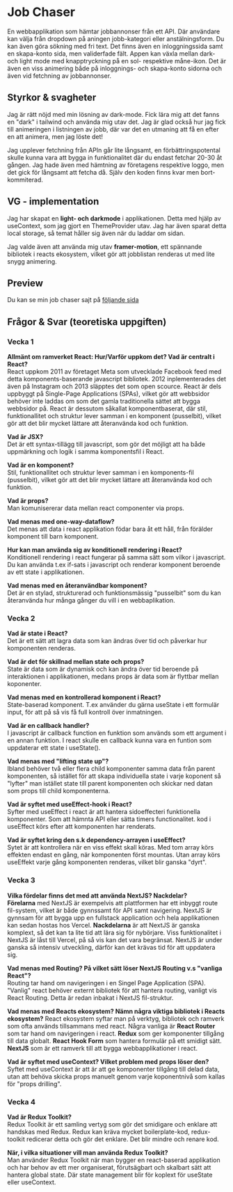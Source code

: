 # Job Chaser

En webbapplikation som hämtar jobbannonser från ett API. Där användare kan välja från dropdown på aningen jobb-kategori eller anstälningsform. Du kan även göra sökning med fri text.
Det finns även en inloggningssida samt en skapa-konto sida, men validerfade fält.
Appen kan växla mellan dark- och light mode med knapptryckning på en sol- respektive måne-ikon.
Det är även en viss animering både på inloggnings- och skapa-konto sidorna och även vid fetchning av jobbannonser.

## Styrkor & svagheter

Jag är rätt nöjd med min lösning av dark-mode. Fick lära mig att det fanns en "dark" i tailwind och använda mig utav det.
Jag är glad också hur jag fick till animeringen i listningen av jobb, där var det en utmaning att få en efter en att animera, men jag löste det!

Jag upplever fetchning från APIn går lite långsamt, en förbättringspotental skulle kunna vara att bygga in funktionalitet där du endast fetchar 20-30 åt gången.
Jag hade även med hämtning av företagens respektive loggo, men det gick för långsamt att fetcha då. Själv den koden finns kvar men bort-kommiterad.

## VG - implementation  

Jag har skapat en **light- och darkmode** i applikationen. Detta med hjälp av useContext, som jag gjort en ThemeProvider utav. Jag har även sparat detta local storage, så temat håller sig även när du laddar om sidan.  

Jag valde även att använda mig utav **framer-motion**, ett spännande bibliotek i reacts ekosystem, vilket gör att jobblistan renderas ut med lite snygg animering. 

## Preview

Du kan se min job chaser sajt på [följande sida](https://u07-uppgift-job-chaser.vercel.app/)

## Frågor & Svar (teoretiska uppgiften)

### Vecka 1
**Allmänt om ramverket React: Hur/Varför uppkom det? Vad är centralt i React?**  
React uppkom 2011 av företaget Meta som utvecklade Facebook feed med detta komponents-baserande javascript bibliotek. 2012 inplementerades det även på Instagram och 2013 släpptes det som open scource. React är dels uppbyggt på Single-Page Applications (SPAs), vilket gör att webbsidor behöver inte laddas om som det gamla traditionella sättet att bygga webbsidor på. React är dessutom såkallat komponentbaserat, där stil, funktionallitet och struktur lever samman i en komponent (pusselbit), vilket gör att det blir mycket lättare att återanvända kod och funktion.

**Vad är JSX?**  
Det är ett syntax-tillägg till javascript, som gör det möjligt att ha både uppmärkning och logik i samma komponentsfil i React.

**Vad är en komponent?**  
Stil, funktionallitet och struktur lever samman i en komponents-fil (pusselbit), vilket gör att det blir mycket lättare att återanvända kod och funktion.

**Vad är props?**  
Man komunisererar data mellan react componenter via props.

**Vad menas med one-way-dataflow?**  
Det menas att data i react applikation födar bara åt ett håll, från förälder komponent till barn komponent.

**Hur kan man använda sig av konditionell rendering i React?**  
Konditionell rendering i react fungerar på samma sätt som vilkor i javascript. Du kan använda t.ex if-sats i javascript och renderar komponent beroende av ett state i applikationen.

**Vad menas med en återanvändbar komponent?**  
Det är en stylad, strukturerad och funktionsmässig "pusselbit" som du kan återanvända hur många gånger du vill i en webbaplikation.  

### Vecka 2  
**Vad är state i React?**  
Det är ett sätt att lagra data som kan ändras över tid och påverkar hur komponenten renderas.  

**Vad är det för skillnad mellan state och props?**  
State är data som är dynamisk och kan ändra över tid beroende på interaktionen i applikationen, medans props är data som är flyttbar mellan koponenter.  

**Vad menas med en kontrollerad komponent i React?**  
State-baserad komponent. T.ex använder du gärna useState i ett formulär input, för att på så vis få full kontroll över inmatningen.  

**Vad är en callback handler?**  
I javascript är callback function en funktion som används som ett argument i en annan funktion. I react skulle en callback kunna vara en funtion som uppdaterar ett state i useState().  

**Vad menas med "lifting state up"?**  
Ibland behöver två eller flera child komponenter samma data från parent komponenten, så istället för att skapa individuella state i varje koponent så "lyfter" man istället state till parent komponenten och skickar ned datan som props till child komponenterna.  

**Vad är syftet med useEffect-hook i React?**  
Syfter med useEffect i react är att hantera sidoeffecteri funktionella komponenter. Som att hämnta API eller sätta timers functionalitet. kod i useEffect körs efter att komponenten har renderats.  

**Vad är syftet kring den s.k dependency-arrayen i useEffect?**  
Sytet är att kontrollera när en viss effekt skall köras. Med tom array körs effekten endast en gång, när komponenten först mountas. Utan array körs useEffekt varje gång komponenten renderas, vilket blir ganska "dyrt".  

### Vecka 3  
**Vilka fördelar finns det med att använda NextJS? Nackdelar?**  
**Förelarna** med NextJS är exempelvis att plattformen har ett inbyggt route fil-system, vilket är både gynnssamt för API samt navigering. NextJS är gynnsam för att bygga upp en fullstack application och hela applikationen kan sedan hostas hos Vercel. 
**Nackdelarna** är att NextJS är ganska komplext, så det kan ta lite tid att lära sig för nybörjare. Viss funktionalitet i NextJS är låst till Vercel, på så vis kan det vara begränsat. NextJS är under ganska så intensiv utveckling, därför kan det krävas tid för att uppdatera sig.  

**Vad menas med Routing? På vilket sätt löser NextJS Routing v.s "vanliga React"?**  
Routing tar hand om navigeringen i en Singel Page Application (SPA). "Vanlig" react behöver externt bibliotek för att hantera routing, vanligt vis React Routing. Detta är redan inbakat i NextJS fil-struktur.  

**Vad menas med Reacts ekosystem? Nämn några viktiga bibliotek i Reacts ekosystem?**
React ekosystem syftar man på verktyg, bibliotek och ramverk som ofta används tillsammans med react. Några vanliga är **React Router** som tar hand om navigeringen i react. **Redux** som ger komponenter tillgång till data globalt. **React Hook Form** som hantera formulär på ett smidigt sätt. **NextJS** som är ett ramverk till att bygga webbapplikationer i react.  

**Vad är syftet med useContext? Vilket problem med props löser den?**
Syftet med useContext är att är att ge komponenter tillgång till delad data, utan att behöva skicka props manuelt genom varje koponentnivå som kallas för "props drilling".  

### Vecka 4  
**Vad är Redux Toolkit?**  
Redux Toolkit är ett samling vertyg som gör det smidigare och enklare att handskas med Redux. Redux kan kräva mycket boilerplate-kod, redux-toolkit redicerar detta och gör det enklare. Det blir mindre och renare kod.  

**När, i vilka situationer vill man använda Redux Toolkit?**  
Man använder Redux Toolkit när man bygger en react-baserad applikation och har behov av ett mer organiserat, förutsägbart och skalbart sätt att hantera global state. Där state management blir för koplext för useState eller useContext.
